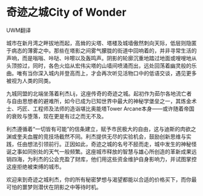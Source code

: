 # 奇迹之城City of Wonder

UWM翻译

城市在新月湾之畔拔地而起，高耸的尖塔、塔楼及城墙傲然刺向天际，低层则隐匿于病态的薄雾之中。那些在塔影之间雾气朦胧的街道中回响着的，并非寻常生活的声响，而是嗡嗡、咔哒、咔嚓以及轰鸣声。阴影的轮廓沉重地踏过地面或嗖嗖地从头顶掠过，同时，各色火焰从宏伟尖塔的山墙间喷涌而出，远处回荡着幽灵般的乐曲。唯有当你深入城内并登高而上，才会再次听见活物口中的低语交谈，遇见更多被视为人类的同类。

九城同盟的北端坐落着利杰Lij，这座传奇的奇迹之城。起初作为茹尔各地流亡者与自由思想者的避难所，如今已成为已知世界中最大的神秘学堡垒之一，其炼金术士、巧匠、工程师及法师的造诣堪比奥能塔Tower
Arcane本身——或许随着帝国的衰败与堕落，现在更是有过之而无不及。

利杰遵循着“一切皆有可能”的信条建立，赋予市民极大的自由，这与迪斯的肉欲之渊或奎夫血腥的竞技场截然不同。利杰提供无尽的实验机会，鼓励创新思维与实践，任由想法引领前行。正因如此，奇迹之城的名号不胫而走，城中发生的神秘怪诞之事如同别处的天气一般频繁。这座城市释放的智慧与雄心所创造的革新成果远销四海，为利杰的公会充盈了财库，他们用这些资金维护自身影响力，并试图掌控这座拒绝被束缚的城市。

欢迎来到奇迹之城利杰，你的所有秘密梦想与渴望都能以合适的价格买下，而你最可怕的噩梦则潜伏在阴影之中等待时机。
